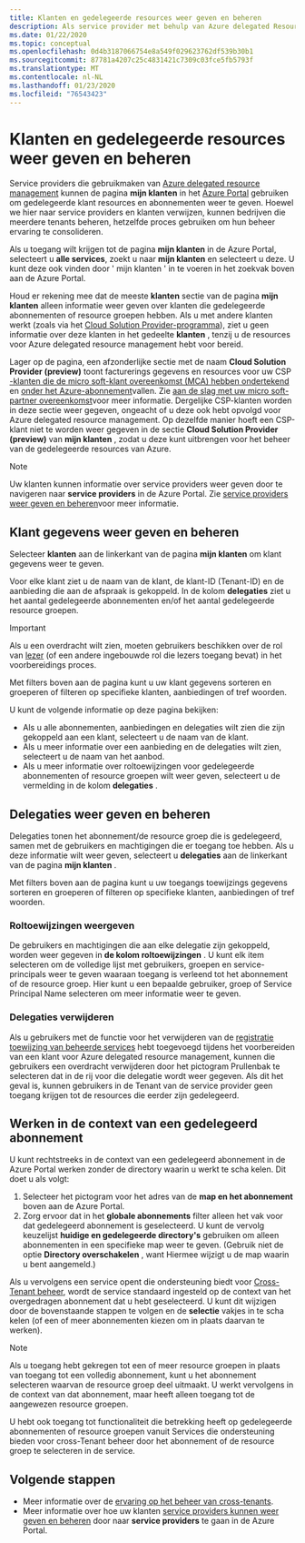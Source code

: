 ```yaml
---
title: Klanten en gedelegeerde resources weer geven en beheren
description: Als service provider met behulp van Azure delegated Resource Management kunt u al uw gedelegeerte klant bronnen en abonnementen weer geven door naar mijn klanten te gaan in de Azure Portal.
ms.date: 01/22/2020
ms.topic: conceptual
ms.openlocfilehash: 0d4b3187066754e8a549f029623762df539b30b1
ms.sourcegitcommit: 87781a4207c25c4831421c7309c03fce5fb5793f
ms.translationtype: MT
ms.contentlocale: nl-NL
ms.lasthandoff: 01/23/2020
ms.locfileid: "76543423"
---
```

# <a name="view-and-manage-customers-and-delegated-resources"></a>Klanten en gedelegeerde resources weer geven en beheren

Service providers die gebruikmaken van [Azure delegated resource management](../concepts/azure-delegated-resource-management.md) kunnen de pagina **mijn klanten** in het [Azure Portal](https://portal.azure.com) gebruiken om gedelegeerde klant resources en abonnementen weer te geven. Hoewel we hier naar service providers en klanten verwijzen, kunnen bedrijven die meerdere tenants beheren, hetzelfde proces gebruiken om hun beheer ervaring te consolideren.

Als u toegang wilt krijgen tot de pagina **mijn klanten** in de Azure Portal, selecteert u **alle services**, zoekt u naar **mijn klanten** en selecteert u deze. U kunt deze ook vinden door ' mijn klanten ' in te voeren in het zoekvak boven aan de Azure Portal.

Houd er rekening mee dat de meeste **klanten** sectie van de pagina **mijn klanten** alleen informatie weer geven over klanten die gedelegeerde abonnementen of resource groepen hebben. Als u met andere klanten werkt (zoals via het [Cloud Solution Provider-programma](https://docs.microsoft.com/partner-center/csp-overview)), ziet u geen informatie over deze klanten in het gedeelte **klanten** , tenzij u de resources voor Azure delegated resource management hebt voor bereid.

Lager op de pagina, een afzonderlijke sectie met de naam **Cloud Solution Provider (preview)** toont facturerings gegevens en resources voor uw CSP [-klanten die de micro soft-klant overeenkomst (MCA) hebben ondertekend](https://docs.microsoft.com/partner-center/confirm-customer-agreement) en [onder het Azure-abonnement](https://docs.microsoft.com/partner-center/azure-plan-get-started)vallen. Zie [aan de slag met uw micro soft-partner overeenkomst](../../billing/mpa-overview.md)voor meer informatie. Dergelijke CSP-klanten worden in deze sectie weer gegeven, ongeacht of u deze ook hebt opvolgd voor Azure delegated resource management. Op dezelfde manier hoeft een CSP-klant niet te worden weer gegeven in de sectie **Cloud Solution Provider (preview)** van **mijn klanten** , zodat u deze kunt uitbrengen voor het beheer van de gedelegeerde resources van Azure.

> [!NOTE]
> Uw klanten kunnen informatie over service providers weer geven door te navigeren naar **service providers** in de Azure Portal. Zie [service providers weer geven en beheren](view-manage-service-providers.md)voor meer informatie.

## <a name="view-and-manage-customer-details"></a>Klant gegevens weer geven en beheren

Selecteer **klanten** aan de linkerkant van de pagina **mijn klanten** om klant gegevens weer te geven.

Voor elke klant ziet u de naam van de klant, de klant-ID (Tenant-ID) en de aanbieding die aan de afspraak is gekoppeld. In de kolom **delegaties** ziet u het aantal gedelegeerde abonnementen en/of het aantal gedelegeerde resource groepen.

> [!IMPORTANT]
> Als u een overdracht wilt zien, moeten gebruikers beschikken over de rol van [lezer](../../role-based-access-control/built-in-roles.md#reader) (of een andere ingebouwde rol die lezers toegang bevat) in het voorbereidings proces.

Met filters boven aan de pagina kunt u uw klant gegevens sorteren en groeperen of filteren op specifieke klanten, aanbiedingen of tref woorden.

U kunt de volgende informatie op deze pagina bekijken:

- Als u alle abonnementen, aanbiedingen en delegaties wilt zien die zijn gekoppeld aan een klant, selecteert u de naam van de klant.
- Als u meer informatie over een aanbieding en de delegaties wilt zien, selecteert u de naam van het aanbod.
- Als u meer informatie over roltoewijzingen voor gedelegeerde abonnementen of resource groepen wilt weer geven, selecteert u de vermelding in de kolom **delegaties** .

## <a name="view-and-manage-delegations"></a>Delegaties weer geven en beheren

Delegaties tonen het abonnement/de resource groep die is gedelegeerd, samen met de gebruikers en machtigingen die er toegang toe hebben. Als u deze informatie wilt weer geven, selecteert u **delegaties** aan de linkerkant van de pagina **mijn klanten** .

Met filters boven aan de pagina kunt u uw toegangs toewijzings gegevens sorteren en groeperen of filteren op specifieke klanten, aanbiedingen of tref woorden.

### <a name="view-role-assignments"></a>Roltoewijzingen weergeven

De gebruikers en machtigingen die aan elke delegatie zijn gekoppeld, worden weer gegeven in **de kolom roltoewijzingen** . U kunt elk item selecteren om de volledige lijst met gebruikers, groepen en service-principals weer te geven waaraan toegang is verleend tot het abonnement of de resource groep. Hier kunt u een bepaalde gebruiker, groep of Service Principal Name selecteren om meer informatie weer te geven.

### <a name="remove-delegations"></a>Delegaties verwijderen

Als u gebruikers met de functie voor het verwijderen van de [registratie toewijzing van beheerde services](../../role-based-access-control/built-in-roles.md#managed-services-registration-assignment-delete-role) hebt toegevoegd tijdens het voorbereiden van een klant voor Azure delegated resource management, kunnen die gebruikers een overdracht verwijderen door het pictogram Prullenbak te selecteren dat in de rij voor die delegatie wordt weer gegeven. Als dit het geval is, kunnen gebruikers in de Tenant van de service provider geen toegang krijgen tot de resources die eerder zijn gedelegeerd.


## <a name="work-in-the-context-of-a-delegated-subscription"></a>Werken in de context van een gedelegeerd abonnement

U kunt rechtstreeks in de context van een gedelegeerd abonnement in de Azure Portal werken zonder de directory waarin u werkt te scha kelen. Dit doet u als volgt:

1. Selecteer het pictogram voor het adres van de **map en het abonnement** boven aan de Azure Portal.
2. Zorg ervoor dat in het **globale abonnements** filter alleen het vak voor dat gedelegeerd abonnement is geselecteerd. U kunt de vervolg keuzelijst **huidige en gedelegeerde directory's** gebruiken om alleen abonnementen in een specifieke map weer te geven. (Gebruik niet de optie **Directory overschakelen** , want Hiermee wijzigt u de map waarin u bent aangemeld.)

Als u vervolgens een service opent die ondersteuning biedt voor [Cross-Tenant beheer](../concepts/cross-tenant-management-experience.md), wordt de service standaard ingesteld op de context van het overgedragen abonnement dat u hebt geselecteerd. U kunt dit wijzigen door de bovenstaande stappen te volgen en de **selectie** vakjes in te scha kelen (of een of meer abonnementen kiezen om in plaats daarvan te werken).

> [!NOTE]
> Als u toegang hebt gekregen tot een of meer resource groepen in plaats van toegang tot een volledig abonnement, kunt u het abonnement selecteren waarvan de resource groep deel uitmaakt. U werkt vervolgens in de context van dat abonnement, maar heeft alleen toegang tot de aangewezen resource groepen.

U hebt ook toegang tot functionaliteit die betrekking heeft op gedelegeerde abonnementen of resource groepen vanuit Services die ondersteuning bieden voor cross-Tenant beheer door het abonnement of de resource groep te selecteren in de service.

## <a name="next-steps"></a>Volgende stappen

- Meer informatie over de [ervaring op het beheer van cross-tenants](../concepts/cross-tenant-management-experience.md).
- Meer informatie over hoe uw klanten [service providers kunnen weer geven en beheren](view-manage-service-providers.md) door naar **service providers** te gaan in de Azure Portal.
